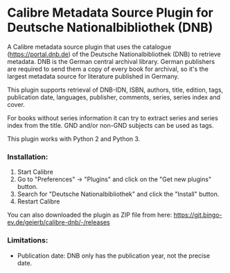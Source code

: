 # Calibre Metadata Source Plugin for Deutsche Nationalbibliothek (DNB)

A Calibre metadata source plugin that uses the catalogue (https://portal.dnb.de) of the Deutsche Nationalbibliothek (DNB) to retrieve metadata. DNB is the German central archival library. German publishers are required to send them a copy of every book for archival, so it's the largest metadata source for literature published in Germany.

This plugin supports retrieval of DNB-IDN, ISBN, authors, title, edition, tags, publication date, languages, publisher, comments, series, series index and cover.

For books without series information it can try to extract series and series index from the title.
GND and/or non-GND subjects can be used as tags.

This plugin works with Python 2 and Python 3.

### Installation:

1. Start Calibre
1. Go to "Preferences" -> "Plugins" and click on the "Get new plugins" button.
1. Search for "Deutsche Nationalbibliothek" and click the "Install" button.
1. Restart Calibre

You can also downloaded the plugin as ZIP file from here: https://git.bingo-ev.de/geierb/calibre-dnb/-/releases

### Limitations:

- Publication date: DNB only has the publication year, not the precise date.
